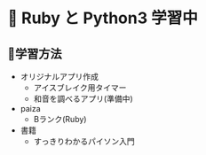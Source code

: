 # 🌱 Ruby と Python3 学習中
## 📕学習方法
  - オリジナルアプリ作成
    - アイスブレイク用タイマー
    - 和音を調べるアプリ(準備中)
  - paiza
    - Bランク(Ruby)
  - 書籍
    - すっきりわかるパイソン入門

<!---

sabanonitsuke/sabanonitsuke is a ✨ special ✨ repository because its `README.md` (this file) appears on your GitHub profile.
You can click the Preview link to take a look at your changes.
--->
